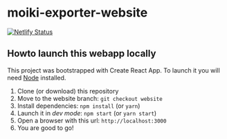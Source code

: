 # moiki-exporter-website

[![Netlify Status](https://api.netlify.com/api/v1/badges/3fbfbe4c-fbb9-47a6-b2c4-90a54db422d4/deploy-status)](https://app.netlify.com/sites/moiki-exporter/deploys)

## Howto launch this webapp locally

This project was bootstrapped with Create React App.
To launch it you will need [Node](https://nodejs.org/) installed.

1. Clone (or download) this repository
2. Move to the website branch: `git checkout website`
3. Install dependencies: `npm install` (or `yarn`)
4. Launch it in _dev mode_: `npm start` (or `yarn start`)
5. Open a browser with this url: `http://localhost:3000`
6. You are good to go!
